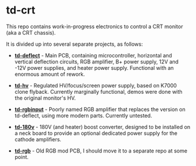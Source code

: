 # td-crt

This repo contains work-in-progress electronics to control a CRT monitor (aka a CRT chassis).

It is divided up into several separate projects, as follows:

* **[td-deflect](td-deflect/)** - Main PCB, containing microcontroller, horizontal and vertical deflection circuits, RGB amplifier, B+ power supply, 12V and -12V power supplies, and heater power supply. Functional with an enormous amount of rework.

* **[td-hv](td-hv/)** - Regulated HV/focus/screen power supply, based on K7000 clone flyback. Currently marginally functional, demos were done with the original monitor's HV.

* **[td-rgbinput](td-rgbinput/)** - Poorly named RGB amplifier that replaces the version on td-deflect, using more modern parts. Currently untested.

* **[td-180v](td-180v/)** - 180V (and heater) boost converter, designed to be installed on a neck board to provide an optional dedicated power supply for the cathode amplifiers.

* **[td-rgb](td-rgb/)** - Old RGB mod PCB, I should move it to a separate repo at some point.

